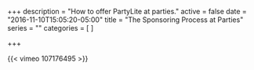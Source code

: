 +++
description = "How to offer PartyLite at parties."
active = false
date = "2016-11-10T15:05:20-05:00"
title = "The Sponsoring Process at Parties"
series = ""
categories = [
]

+++

{{< vimeo 107176495 >}}
